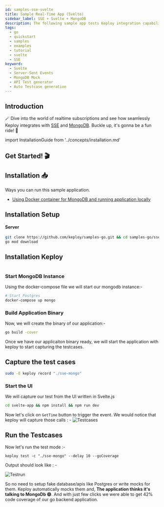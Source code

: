 ```yaml
---
id: samples-sse-svelte
title: Sample Real-Time App (Svelte)
sidebar_label: SSE + Svelte + MongoDB
description: The following sample app tests Keploy integration capabilities with realtime subscriptions such as SSE
tags:
  - go
  - quickstart
  - samples
  - examples
  - tutorial
  - svelte
  - SSE
keyword:
  - Svelte
  - Server-Sent Events
  - MongoDB Mock
  - API Test generator
  - Auto Testcase generation
---
```


## Introduction

🪄 Dive into the world of realtime subscriptions and see how seamlessly Keploy integrates with [SSE](https://developer.mozilla.org/en-US/docs/Web/API/Server-sent_events) and [MongoDB](https://www.mongodb.com/). Buckle up, it's gonna be a fun ride! 🎢

import InstallationGuide from '../concepts/installation.md'

<InstallationGuide/>

## Get Started! 🎬

## Installation 📥

Ways you can run this sample application.

- [Using Docker container for MongoDB and running application locally](#running-app-locally-on-linuxwsl-)

## Installation Setup

#### Server
```bash
git clone https://github.com/keploy/samples-go.git && cd samples-go/sse-svelte
go mod download
```

## Installation Keploy

```bash

```

### Start MongoDB Instance 
Using the docker-compose file we will start our mongodb instance:-

```bash
# Start Postgres
docker-compose up mongo
```

### Build Application Binary
Now, we will create the binary of our application:-

```bash
go build -cover
```
Once we have our applicaiton binary ready, we will start the application with keploy to start capturing the testcases.

## Capture the test cases
```bash
sudo -E keploy record "./sse-mongo"
```

### Start the UI
We will capture our test from the UI written in Svelte.js
```bash
cd svelte-app && npm install && npm run dev
```

Now let's click on `GetTime` button to trigger the event. We would notice that keploy will capture those calls : - 
![Testcases](./img/testcase.png?raw=true)

## Run the Testcases
Now let's run the test mode :-

```shell
keploy test -c "./sse-mongo" --delay 10 --goCoverage
```

Output should look like : - 

![Testrun](./img/testrun.png?raw=true)

So no need to setup fake database/apis like Postgres or write mocks for them. Keploy automatically mocks them and, **The application thinks it's talking to MongoDb 😄**. And with just few clicks we were able to get 42% code coverage of our go backend application.
